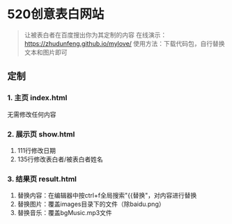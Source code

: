 # 520创意表白网站
> 让被表白者在百度搜出你为其定制的内容
在线演示：https://zhudunfeng.github.io/mylove/
使用方法：下载代码包，自行替换文本和图片即可
## 定制
### 1. 主页 index.html
无需修改任何内容
### 2. 展示页 show.html
1. 111行修改日期
2. 135行修改表白者/被表白者姓名
### 3. 结果页 result.html
1. 替换内容：在编辑器中按ctrl+f全局搜索"{{替换"，对内容进行替换
2. 替换图片：覆盖images目录下的文件（除baidu.png）
3. 替换音乐：覆盖bgMusic.mp3文件
